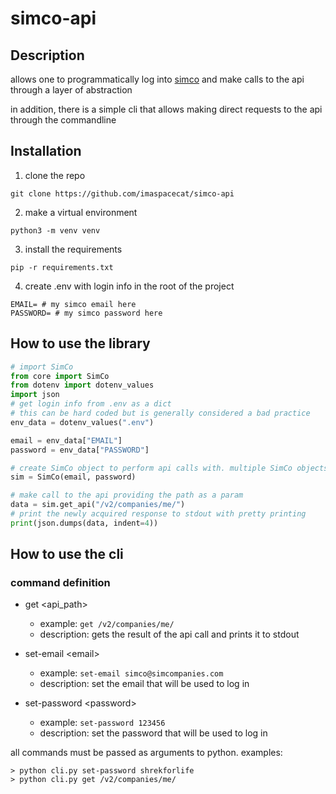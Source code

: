 # simco-api
## Description
allows one to programmatically log into [simco](https://www.simcompanies.com/) and make calls to the api through a layer of abstraction

in addition, there is a simple cli that allows making direct requests to the api through the commandline


## Installation
1. clone the repo
```
git clone https://github.com/imaspacecat/simco-api
```
2. make a virtual environment
```
python3 -m venv venv
```

3. install the requirements
```
pip -r requirements.txt 
```
4. create .env with login info in the root of the project
```env
EMAIL= # my simco email here
PASSWORD= # my simco password here
```

## How to use the library
```python
# import SimCo
from core import SimCo
from dotenv import dotenv_values
import json
# get login info from .env as a dict
# this can be hard coded but is generally considered a bad practice
env_data = dotenv_values(".env")

email = env_data["EMAIL"]
password = env_data["PASSWORD"]

# create SimCo object to perform api calls with. multiple SimCo objects can be created with independant user sessions
sim = SimCo(email, password)

# make call to the api providing the path as a param
data = sim.get_api("/v2/companies/me/")
# print the newly acquired response to stdout with pretty printing
print(json.dumps(data, indent=4))
```

## How to use the cli
### command definition
- get \<api_path>
    - example: `get /v2/companies/me/`
    - description: gets the result of the api call and prints it to stdout

- set-email \<email>
    - example: `set-email simco@simcompanies.com`
    - description: set the email that will be used to log in

- set-password \<password>
    - example: `set-password 123456`
    - description: set the password that will be used to log in 

all commands must be passed as arguments to python. examples:
```
> python cli.py set-password shrekforlife
> python cli.py get /v2/companies/me/
```


